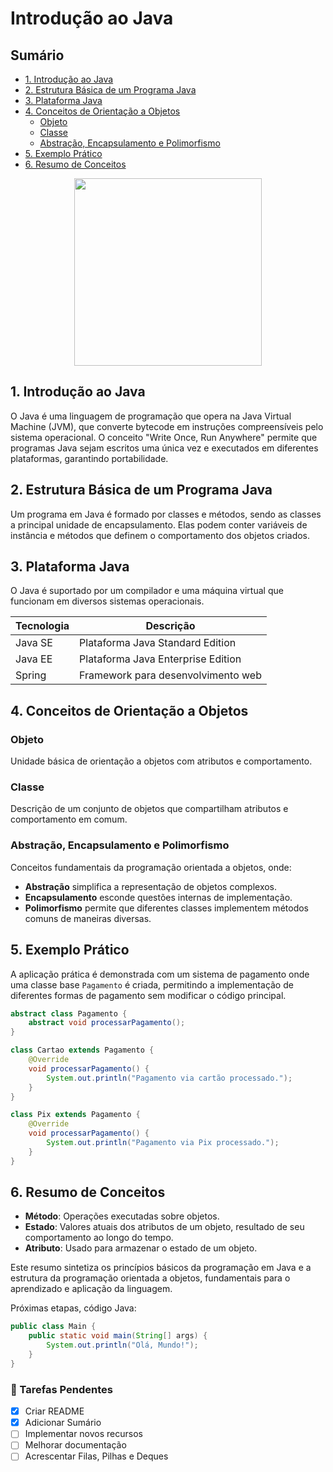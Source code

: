 # Introdução ao Java

## Sumário

- [1. Introdução ao Java](#1-introdução-ao-java)
- [2. Estrutura Básica de um Programa Java](#2-estrutura-básica-de-um-programa-java)
- [3. Plataforma Java](#3-plataforma-java)
- [4. Conceitos de Orientação a Objetos](#4-conceitos-de-orientação-a-objetos)
  - [Objeto](#objeto)
  - [Classe](#classe)
  - [Abstração, Encapsulamento e Polimorfismo](#abstração-encapsulamento-e-polimorfismo)
- [5. Exemplo Prático](#5-exemplo-prático)
- [6. Resumo de Conceitos](#6-resumo-de-conceitos)

<p align="center">
  <img src="https://cdn.thedevconf.com.br/photos/James+gosling.png" width="300">
</p>

## 1. Introdução ao Java
O Java é uma linguagem de programação que opera na Java Virtual Machine (JVM), que converte bytecode em instruções compreensíveis pelo sistema operacional. O conceito "Write Once, Run Anywhere" permite que programas Java sejam escritos uma única vez e executados em diferentes plataformas, garantindo portabilidade.

## 2. Estrutura Básica de um Programa Java
Um programa em Java é formado por classes e métodos, sendo as classes a principal unidade de encapsulamento. Elas podem conter variáveis de instância e métodos que definem o comportamento dos objetos criados.

## 3. Plataforma Java
O Java é suportado por um compilador e uma máquina virtual que funcionam em diversos sistemas operacionais.

| Tecnologia | Descrição |
|------------|---------------------------------|
| Java SE   | Plataforma Java Standard Edition |
| Java EE   | Plataforma Java Enterprise Edition |
| Spring    | Framework para desenvolvimento web |


## 4. Conceitos de Orientação a Objetos

### Objeto
Unidade básica de orientação a objetos com atributos e comportamento.

### Classe
Descrição de um conjunto de objetos que compartilham atributos e comportamento em comum.

### Abstração, Encapsulamento e Polimorfismo
Conceitos fundamentais da programação orientada a objetos, onde:
- **Abstração** simplifica a representação de objetos complexos.
- **Encapsulamento** esconde questões internas de implementação.
- **Polimorfismo** permite que diferentes classes implementem métodos comuns de maneiras diversas.

## 5. Exemplo Prático
A aplicação prática é demonstrada com um sistema de pagamento onde uma classe base `Pagamento` é criada, permitindo a implementação de diferentes formas de pagamento sem modificar o código principal.
```java
abstract class Pagamento {
    abstract void processarPagamento();
}

class Cartao extends Pagamento {
    @Override
    void processarPagamento() {
        System.out.println("Pagamento via cartão processado.");
    }
}

class Pix extends Pagamento {
    @Override
    void processarPagamento() {
        System.out.println("Pagamento via Pix processado.");
    }
}
```

## 6. Resumo de Conceitos

- **Método**: Operações executadas sobre objetos.
- **Estado**: Valores atuais dos atributos de um objeto, resultado de seu comportamento ao longo do tempo.
- **Atributo**: Usado para armazenar o estado de um objeto.

Este resumo sintetiza os princípios básicos da programação em Java e a estrutura da programação orientada a objetos, fundamentais para o aprendizado e aplicação da linguagem.

Próximas etapas, código Java:
```java
public class Main {
    public static void main(String[] args) {
        System.out.println("Olá, Mundo!");
    }
}
```

### 📌 Tarefas Pendentes  
- [x] Criar README  
- [x] Adicionar Sumário  
- [ ] Implementar novos recursos  
- [ ] Melhorar documentação
- [ ] Acrescentar Filas, Pilhas e Deques 
